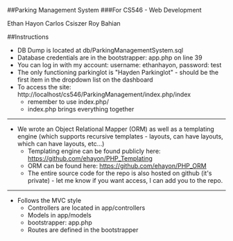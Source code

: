 ##Parking Management System
###For CS546 - Web Development

Ethan Hayon
Carlos Csiszer
Roy Bahian


##Instructions

* DB Dump is located at db/ParkingManagementSystem.sql
* Database credentials are in the bootstrapper: app.php on line 39
* You can log in with my account: username: ethanhayon, password: test
* The only functioning parkinglot is "Hayden Parkinglot" - should be the
  first item in the dropdown list on the dashboard
* To access the site:
  http://localhost/cs546/ParkingManagement/index.php/index
	* remember to use index.php/<route>
	* index.php brings everything together

---

* We wrote an Object Relational Mapper (ORM) as well as a templating
  engine (which supports recursive templates - layouts, can have
layouts, which can have layouts, etc...)
	* Templating engine can be found publicly here:
	  https://github.com/ehayon/PHP_Templating
	* ORM can be found here: https://github.com/ehayon/PHP_ORM
	* The entire source code for the repo is also hosted on github (it's
	  private) - let me know if you want access, I can add you to the
repo.

---

* Follows the MVC style
	* Controllers are located in app/controllers
	* Models in app/models
	* bootstrapper: app.php
	* Routes are defined in the bootstrapper



